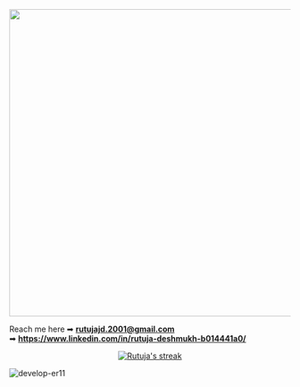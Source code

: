 
<!--https://user-images.githubusercontent.com/66289022/174021793-4928992e-19c6-437d-b71f-fca15a1d477f.mp4-->

<img src="https://user-images.githubusercontent.com/66289022/175106924-6de9007e-92c2-4de1-813c-9ebce0f13ce9.png" height="550px" width="1000px">
<!--<img src="https://user-images.githubusercontent.com/66289022/175109211-084dd508-a061-4b94-bd6d-2457d4ecdc7d.png" height="600px" width="1000px">-->



Reach me here ➡ **rutujajd.2001@gmail.com**<br>
              ➡ **https://www.linkedin.com/in/rutuja-deshmukh-b014441a0/**
                  



<p align="center">
    <a href="https://github.com/develop-er11/github-readme-streak-stats">
        <img title="🔥 Get streak stats for your profile at git.io/streak-stats" alt="Rutuja's streak" src="https://github-readme-streak-stats.herokuapp.com/?user=develop-er11&theme=black-ice&hide_border=true&stroke=0000&background=060A0CD0"/>
    </a>
</p>

<p align="left"> <img src="https://komarev.com/ghpvc/?username=develop-er11&label=Profile%20views&color=0e75b6&style=flat" alt="develop-er11" />
<!--## ❤ Views and Followers
<a href="https://github.com/develop-er11/github-profile-views-counter">
    <img src="https://komarev.com/ghpvc/?username=develop-er11">
</a>
<a href="https://github.com/develop-er11?tab=followers"><img src="https://img.shields.io/github/followers/develop-er11?label=Followers&style=social" alt="GitHub Badge"></a>-->
